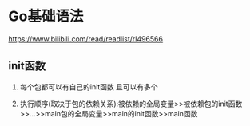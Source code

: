 # Go基础语法
https://www.bilibili.com/read/readlist/rl496566

## init函数

1. 每个包都可以有自己的init函数 且可以有多个

2. 执行顺序(取决于包的依赖关系):被依赖的全局变量>>被依赖包的init函数>>...>>main包的全局变量>>main的init函数>>main函数